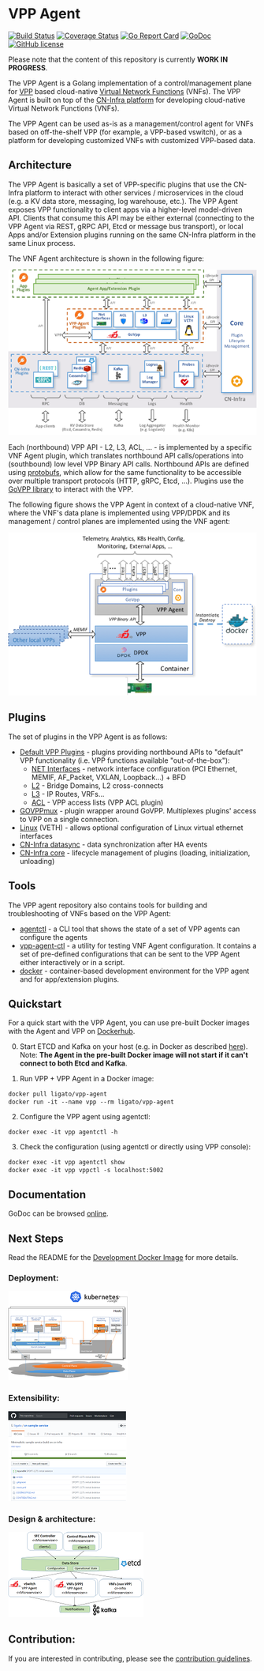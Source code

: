 # VPP Agent

[![Build Status](https://travis-ci.org/ligato/vpp-agent.svg?branch=master)](https://travis-ci.org/ligato/vpp-agent)
[![Coverage Status](https://coveralls.io/repos/github/ligato/vpp-agent/badge.svg?branch=master)](https://coveralls.io/github/ligato/vpp-agent?branch=master)
[![Go Report Card](https://goreportcard.com/badge/github.com/ligato/vpp-agent)](https://goreportcard.com/report/github.com/ligato/vpp-agent)
[![GoDoc](https://godoc.org/github.com/ligato/vpp-agent?status.svg)](https://godoc.org/github.com/ligato/vpp-agent)
[![GitHub license](https://img.shields.io/badge/license-Apache%20license%202.0-blue.svg)](https://github.com/ligato/vpp-agent/blob/master/LICENSE)

Please note that the content of this repository is currently **WORK IN PROGRESS**.

The VPP Agent is a Golang implementation of a control/management plane for 
[VPP][1] based cloud-native [Virtual Network Functions][2] (VNFs). The VPP
Agent is built on top of the [CN-Infra platform][16] for developing 
cloud-native Virtual Network Functions (VNFs). 

The VPP Agent can be used as-is as a management/control agent for VNFs 
based on off-the-shelf VPP (for example, a VPP-based vswitch), or as a
platform for developing customized VNFs with customized VPP-based data.

## Architecture
The VPP Agent is basically a set of VPP-specific plugins that use the 
CN-Infra platform to interact with other services / microservices in the
cloud (e.g. a KV data store, messaging, log warehouse, etc.). The VPP Agent
exposes VPP functionality to client apps via a higher-level model-driven 
API. Clients that consume this API may be either external (connecting to 
the VPP Agent via REST, gRPC API, Etcd or message bus transport), or local
Apps and/or Extension plugins running on the same CN-Infra platform in the 
same Linux process. 

The VNF Agent architecture is shown in the following figure: 

![vpp agent](docs/imgs/vpp_agent.png "VPP Agent & its Plugins on top of cn-infra")

Each (northbound) VPP API - L2, L3, ACL, ... - is implemented by a specific
VNF Agent plugin, which translates northbound API calls/operations into 
(southbound) low level VPP Binary API calls. Northbound APIs are defined 
using [protobufs][3], which allow for the same functionality to be accessible
over multiple transport protocols (HTTP, gRPC, Etcd, ...). Plugins use the 
[GoVPP library][4] to interact with the VPP.

The following figure shows the VPP Agent in context of a cloud-native VNF, 
where the VNF's data plane is implemented using VPP/DPDK and its management
/ control planes are implemented using the VNF agent:

![context](docs/imgs/context.png "VPP Agent & its Plugins on top of cn-infra")


## Plugins
 
The set of plugins in the VPP Agent is as follows:
* [Default VPP Plugins][5] - plugins providing northbound APIs to "default" 
  VPP functionality (i.e. VPP functions available "out-of-the-box"): 
  * [NET Interfaces][6] - network interface configuration (PCI Ethernet, MEMIF, 
    AF_Packet, VXLAN, Loopback...) + BFD
  * [L2][7] - Bridge Domains, L2 cross-connects
  * [L3][8] - IP Routes, VRFs...
  * [ACL][9] - VPP access lists (VPP ACL plugin)
* [GOVPPmux][10] - plugin wrapper around GoVPP. Multiplexes plugins' access to
  VPP on a single connection.
* [Linux][11] (VETH) - allows optional configuration of Linux virtual ethernet 
  interfaces
* [CN-Infra datasync][12] - data synchronization after HA events
* [CN-Infra core][13] - lifecycle management of plugins (loading, 
  initialization, unloading)

## Tools
The VPP agent repository also contains tools for building and troubleshooting 
of VNFs based on the VPP Agent:

* [agentctl](cmd/agentctl) - a CLI tool that shows the state of a set of 
   VPP agents can configure the agents
* [vpp-agent-ctl](cmd/vpp-agent-ctl) - a utility for testing VNF Agent 
  configuration. It contains a set of pre-defined configurations that can 
  be sent to the VPP Agent either interactively or in a script. 
* [docker](docker) - container-based development environment for the VPP
  agent and for app/extension plugins.

## Quickstart
For a quick start with the VPP Agent, you can use pre-built Docker images with
the Agent and VPP on [Dockerhub][14].

0. Start ETCD and Kafka on your host (e.g. in Docker as described [here][15]).
   Note: **The Agent in the pre-built Docker image will not start if it can't 
   connect to both Etcd and Kafka**.

1. Run VPP + VPP Agent in a Docker image:
```
docker pull ligato/vpp-agent
docker run -it --name vpp --rm ligato/vpp-agent
```

2. Configure the VPP agent using agentctl:
```
docker exec -it vpp agentctl -h
```

3. Check the configuration (using agentctl or directly using VPP console):
```
docker exec -it vpp agentctl show
docker exec -it vpp vppctl -s localhost:5002
```

## Documentation
GoDoc can be browsed [online](https://godoc.org/github.com/ligato/vpp-agent).

## Next Steps
Read the README for the [Development Docker Image](docker/dev_vpp_agent/README.md) for more details.


### Deployment:
[![K8s integration](docs/imgs/k8s_deployment_thumb.png "VPP Agent - K8s integration")](docs/Deployment.md)

### Extensibility:
[![VPP Agent Extensibility](docs/imgs/extensibility_thumb.png "VPP Agent - example of extensibility")](https://github.com/ligato/cn-sample-service)

### Design & architecture:
[![VPP agent 10.000 feet](docs/imgs/vpp_agent_10K_feet_thumb.png "VPP Agent - 10.000 feet view on the architecture")](docs/Design.md)


## Contribution:
If you are interested in contributing, please see the [contribution guidelines](CONTRIBUTING.md).

[1]: https://fd.io/
[2]: https://github.com/ligato/cn-infra/blob/master/docs/readmes/cn_virtual_function.md
[3]: https://developers.google.com/protocol-buffers/
[4]: https://wiki.fd.io/view/GoVPP
[5]: plugins/defaultplugins
[6]: plugins/defaultplugins/ifplugin
[7]: plugins/defaultplugins/l2plugin
[8]: plugins/defaultplugins/l3plugin
[9]: plugins/defaultplugins/aclplugin
[10]: plugins/govppmux
[11]: plugins/linuxplugin
[12]: https://github.com/ligato/cn-infra/tree/master/datasync
[13]: https://github.com/ligato/cn-infra/tree/master/core
[14]: https://hub.docker.com/r/ligato/vpp-agent/
[15]: docker/dev_vpp_agent/README.md#running-etcd-server-on-local-host
[16]: https://github.com/ligato/cn-infra